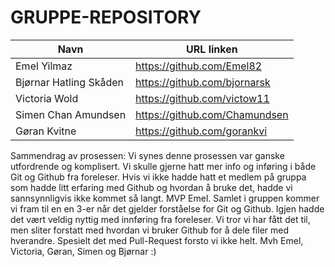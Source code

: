 # GRUPPE-REPOSITORY

| Navn                   | URL linken                    |
| ---------------------- | ----------------------------- |
| Emel Yilmaz            | https://github.com/Emel82     |
| Bjørnar Hatling Skåden | https://github.com/bjornarsk  |
| Victoria Wold          | https://github.com/victow11   |
| Simen Chan Amundsen    | https://github.com/Chamundsen |
| Gøran Kvitne           | https://github.com/gorankvi   |

Sammendrag av prosessen: Vi synes denne prosessen var ganske utfordrende og komplisert. Vi skulle gjerne hatt mer info og inføring i både Git og Github fra foreleser. Hvis vi ikke hadde hatt et medlem på gruppa som hadde litt erfaring med Github og hvordan å bruke det, hadde vi sannsynnligvis ikke kommet så langt. MVP Emel. Samlet i gruppen kommer vi fram til en en 3-er når det gjelder forståelse for Git og Github. Igjen hadde det vært veldig nyttig med innføring fra foreleser. Vi tror vi har fått det til, men sliter forstatt med hvordan vi bruker Github for å dele filer med hverandre. Spesielt det med Pull-Request forsto vi ikke helt.
Mvh Emel, Victoria, Gøran, Simen og Bjørnar :)